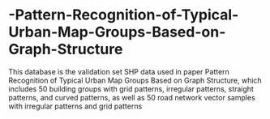 # -Pattern-Recognition-of-Typical-Urban-Map-Groups-Based-on-Graph-Structure
This database is the validation set SHP data used in paper Pattern Recognition of Typical Urban Map Groups Based on Graph Structure, which includes 50 building groups with grid patterns, irregular patterns, straight patterns, and curved patterns, as well as 50 road network vector samples with irregular patterns and grid patterns
